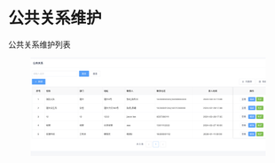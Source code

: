 # 公共关系维护

公共关系维护列表

<figure><img src="../../../.gitbook/assets/image (125).png" alt=""><figcaption></figcaption></figure>
